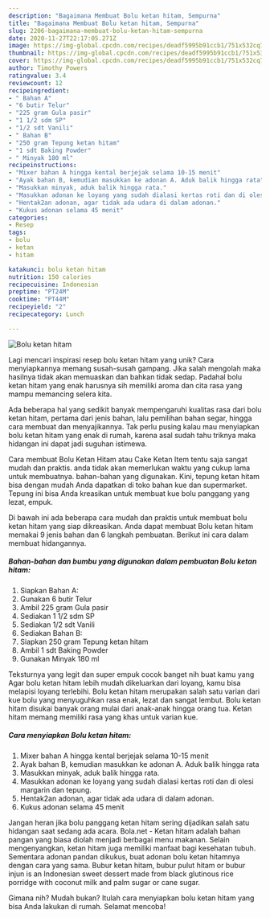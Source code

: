 ```yaml
---
description: "Bagaimana Membuat Bolu ketan hitam, Sempurna"
title: "Bagaimana Membuat Bolu ketan hitam, Sempurna"
slug: 2206-bagaimana-membuat-bolu-ketan-hitam-sempurna
date: 2020-11-27T22:17:05.271Z
image: https://img-global.cpcdn.com/recipes/deadf5995b91ccb1/751x532cq70/bolu-ketan-hitam-foto-resep-utama.jpg
thumbnail: https://img-global.cpcdn.com/recipes/deadf5995b91ccb1/751x532cq70/bolu-ketan-hitam-foto-resep-utama.jpg
cover: https://img-global.cpcdn.com/recipes/deadf5995b91ccb1/751x532cq70/bolu-ketan-hitam-foto-resep-utama.jpg
author: Timothy Powers
ratingvalue: 3.4
reviewcount: 12
recipeingredient:
- " Bahan A"
- "6 butir Telur"
- "225 gram Gula pasir"
- "1 1/2 sdm SP"
- "1/2 sdt Vanili"
- " Bahan B"
- "250 gram Tepung ketan hitam"
- "1 sdt Baking Powder"
- " Minyak 180 ml"
recipeinstructions:
- "Mixer bahan A hingga kental berjejak selama 10-15 menit"
- "Ayak bahan B, kemudian masukkan ke adonan A. Aduk balik hingga rata"
- "Masukkan minyak, aduk balik hingga rata."
- "Masukkan adonan ke loyang yang sudah dialasi kertas roti dan di olesi margarin dan tepung."
- "Hentak2an adonan, agar tidak ada udara di dalam adonan."
- "Kukus adonan selama 45 menit"
categories:
- Resep
tags:
- bolu
- ketan
- hitam

katakunci: bolu ketan hitam 
nutrition: 150 calories
recipecuisine: Indonesian
preptime: "PT24M"
cooktime: "PT44M"
recipeyield: "2"
recipecategory: Lunch

---
```



![Bolu ketan hitam](https://img-global.cpcdn.com/recipes/deadf5995b91ccb1/751x532cq70/bolu-ketan-hitam-foto-resep-utama.jpg)

Lagi mencari inspirasi resep bolu ketan hitam yang unik? Cara menyiapkannya memang susah-susah gampang. Jika salah mengolah maka hasilnya tidak akan memuaskan dan bahkan tidak sedap. Padahal bolu ketan hitam yang enak harusnya sih memiliki aroma dan cita rasa yang mampu memancing selera kita.

Ada beberapa hal yang sedikit banyak mempengaruhi kualitas rasa dari bolu ketan hitam, pertama dari jenis bahan, lalu pemilihan bahan segar, hingga cara membuat dan menyajikannya. Tak perlu pusing kalau mau menyiapkan bolu ketan hitam yang enak di rumah, karena asal sudah tahu triknya maka hidangan ini dapat jadi suguhan istimewa.

Cara membuat Bolu Ketan Hitam atau Cake Ketan Item tentu saja sangat mudah dan praktis. anda tidak akan memerlukan waktu yang cukup lama untuk membuatnya. bahan-bahan yang digunakan. Kini, tepung ketan hitam bisa dengan mudah Anda dapatkan di toko bahan kue dan supermarket. Tepung ini bisa Anda kreasikan untuk membuat kue bolu panggang yang lezat, empuk.


Di bawah ini ada beberapa cara mudah dan praktis untuk membuat bolu ketan hitam yang siap dikreasikan. Anda dapat membuat Bolu ketan hitam memakai 9 jenis bahan dan 6 langkah pembuatan. Berikut ini cara dalam membuat hidangannya.

<!--inarticleads1-->

##### Bahan-bahan dan bumbu yang digunakan dalam pembuatan Bolu ketan hitam:

1. Siapkan  Bahan A:
1. Gunakan 6 butir Telur
1. Ambil 225 gram Gula pasir
1. Sediakan 1 1/2 sdm SP
1. Sediakan 1/2 sdt Vanili
1. Sediakan  Bahan B:
1. Siapkan 250 gram Tepung ketan hitam
1. Ambil 1 sdt Baking Powder
1. Gunakan  Minyak 180 ml


Teksturnya yang legit dan super empuk cocok banget nih buat kamu yang Agar bolu ketan hitam lebih mudah dikeluarkan dari loyang, kamu bisa melapisi loyang terlebihi. Bolu ketan hitam merupakan salah satu varian dari kue bolu yang menyuguhkan rasa enak, lezat dan sangat lembut. Bolu ketan hitam disukai banyak orang mulai dari anak-anak hingga orang tua. Ketan hitam memang memiliki rasa yang khas untuk varian kue. 

<!--inarticleads2-->

##### Cara menyiapkan Bolu ketan hitam:

1. Mixer bahan A hingga kental berjejak selama 10-15 menit
1. Ayak bahan B, kemudian masukkan ke adonan A. Aduk balik hingga rata
1. Masukkan minyak, aduk balik hingga rata.
1. Masukkan adonan ke loyang yang sudah dialasi kertas roti dan di olesi margarin dan tepung.
1. Hentak2an adonan, agar tidak ada udara di dalam adonan.
1. Kukus adonan selama 45 menit


Jangan heran jika bolu panggang ketan hitam sering dijadikan salah satu hidangan saat sedang ada acara. Bola.net - Ketan hitam adalah bahan pangan yang biasa diolah menjadi berbagai menu makanan. Selain mengenyangkan, ketan hitam juga memiliki manfaat bagi kesehatan tubuh. Sementara adonan pandan dikukus, buat adonan bolu ketan hitamnya dengan cara yang sama. Bubur ketan hitam, bubur pulut hitam or bubur injun is an Indonesian sweet dessert made from black glutinous rice porridge with coconut milk and palm sugar or cane sugar. 

Gimana nih? Mudah bukan? Itulah cara menyiapkan bolu ketan hitam yang bisa Anda lakukan di rumah. Selamat mencoba!
